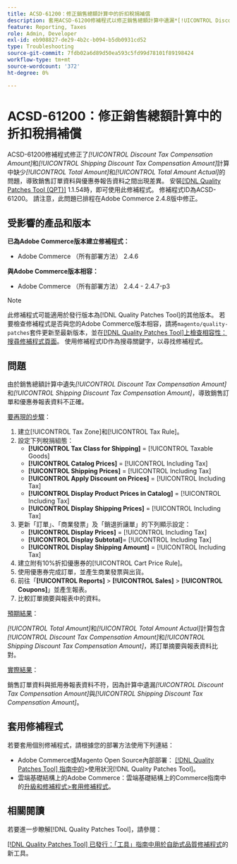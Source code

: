 ```yaml
---
title: ACSD-61200：修正銷售總額計算中的折扣稅捐補償
description: 套用ACSD-61200修補程式以修正銷售總額計算中遺漏*[!UICONTROL Discount Tax Compensation Amount]*和*[!UICONTROL Shipping Discount Tax Compensation Amount]*，造成銷售訂單資料與優惠券報表資料不一致的Adobe Commerce問題。
feature: Reporting, Taxes
role: Admin, Developer
exl-id: eb908827-de29-4b2c-b094-b5db0931cd52
type: Troubleshooting
source-git-commit: 7fdb02a6d89d50ea593c5fd99d78101f89198424
workflow-type: tm+mt
source-wordcount: '372'
ht-degree: 0%

---
```


# ACSD-61200：修正銷售總額計算中的折扣稅捐補償

ACSD-61200修補程式修正了&#x200B;*[!UICONTROL Discount Tax Compensation Amount]*&#x200B;和&#x200B;*[!UICONTROL Shipping Discount Tax Compensation Amount]*&#x200B;計算中缺少&#x200B;*[!UICONTROL Total Amount]*&#x200B;和&#x200B;*[!UICONTROL Total Amount Actual]*&#x200B;的問題，導致銷售訂單資料與優惠券報告資料之間出現差異。 安裝[[!DNL Quality Patches Tool (QPT)]](/help/tools/quality-patches-tool/quality-patches-tool-to-self-serve-quality-patches.md) 1.1.54時，即可使用此修補程式。 修補程式ID為ACSD-61200。 請注意，此問題已排程在Adobe Commerce 2.4.8版中修正。

## 受影響的產品和版本

**已為Adobe Commerce版本建立修補程式：**

- Adobe Commerce （所有部署方法） 2.4.6

**與Adobe Commerce版本相容：**

- Adobe Commerce （所有部署方法） 2.4.4 - 2.4.7-p3

>[!NOTE]
>
>此修補程式可能適用於發行版本為[!DNL Quality Patches Tool]的其他版本。 若要檢查修補程式是否與您的Adobe Commerce版本相容，請將`magento/quality-patches`套件更新至最新版本，並在[[!DNL Quality Patches Tool]上檢查相容性：搜尋修補程式頁面](https://experienceleague.adobe.com/tools/commerce-quality-patches/index.html)。 使用修補程式ID作為搜尋關鍵字，以尋找修補程式。

## 問題

由於銷售總額計算中遺失&#x200B;*[!UICONTROL Discount Tax Compensation Amount]*&#x200B;和&#x200B;*[!UICONTROL Shipping Discount Tax Compensation Amount]*，導致銷售訂單和優惠券報表資料不正確。

<u>要再現的步驟</u>：

1. 建立[!UICONTROL Tax Zone]和[!UICONTROL Tax Rule]。
1. 設定下列稅捐組態：
   - **[!UICONTROL Tax Class for Shipping]** = [!UICONTROL Taxable Goods]
   - **[!UICONTROL Catalog Prices]** = [!UICONTROL Including Tax]
   - **[!UICONTROL Shipping Prices]** = [!UICONTROL Including Tax]
   - **[!UICONTROL Apply Discount on Prices]** = [!UICONTROL Including Tax]
   - **[!UICONTROL Display Product Prices in Catalog]** = [!UICONTROL Including Tax]
   - **[!UICONTROL Display Shipping Prices]** = [!UICONTROL Including Tax]
1. 更新「訂單」、「商業發票」及「銷退折讓單」的下列顯示設定：
   - **[!UICONTROL Display Prices]** = [!UICONTROL Including Tax]
   - **[!UICONTROL Display Subtotal]**= [!UICONTROL Including Tax]
   - **[!UICONTROL Display Shipping Amount]** = [!UICONTROL Including Tax]
1. 建立附有10%折扣優惠券的[!UICONTROL Cart Price Rule]。
1. 使用優惠券完成訂單，並產生商業發票與出貨。
1. 前往「**[!UICONTROL Reports]** > **[!UICONTROL Sales]** > **[!UICONTROL Coupons]**」並產生報表。
1. 比較訂單摘要與報表中的資料。

<u>預期結果</u>：

*[!UICONTROL Total Amount]*&#x200B;和&#x200B;*[!UICONTROL Total Amount Actual]*&#x200B;計算包含&#x200B;*[!UICONTROL Discount Tax Compensation Amount]*&#x200B;和&#x200B;*[!UICONTROL Shipping Discount Tax Compensation Amount]*，將訂單摘要與報表資料比對。

<u>實際結果</u>：

銷售訂單資料與抵用券報表資料不符，因為計算中遺漏&#x200B;*[!UICONTROL Discount Tax Compensation Amount]*&#x200B;與&#x200B;*[!UICONTROL Shipping Discount Tax Compensation Amount]*。

## 套用修補程式

若要套用個別修補程式，請根據您的部署方法使用下列連結：

- Adobe Commerce或Magento Open Source內部部署： [[!DNL Quality Patches Tool] 指南中的](/help/tools/quality-patches-tool/usage.md)>使用狀況[!DNL Quality Patches Tool]。
- 雲端基礎結構上的Adobe Commerce：雲端基礎結構上的Commerce指南中的[升級和修補程式>套用修補程式](https://experienceleague.adobe.com/docs/commerce-cloud-service/user-guide/develop/upgrade/apply-patches.html)。

## 相關閱讀

若要進一步瞭解[!DNL Quality Patches Tool]，請參閱：

[[!DNL Quality Patches Tool] 已發行：「工具」指南中用於自助式品質修補程式](https://experienceleague.adobe.com/en/docs/commerce-operations/tools/quality-patches-tool/quality-patches-tool-to-self-serve-quality-patches)的新工具。
